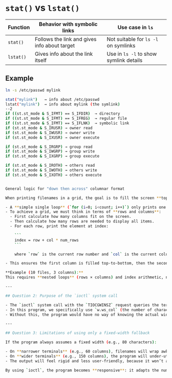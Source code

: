 # `stat()` vs `lstat()`

| Function | Behavior with symbolic links                  | Use case in `ls`                    |
|----------|-----------------------------------------------|-------------------------------------|
| `stat()` | Follows the link and gives info about target  | Not suitable for `ls -l` on symlinks |
| `lstat()`| Gives info about the link itself              | Use in `ls -l` to show symlink details |

##  Example

```bash
ln -s /etc/passwd mylink

stat("mylink")   → info about /etc/passwd  
lstat("mylink")  → info about mylink (the symlink)
--2
if ((st.st_mode & S_IFMT) == S_IFDIR)  → directory
if ((st.st_mode & S_IFMT) == S_IFREG)  → regular file
if ((st.st_mode & S_IFMT) == S_IFLNK)  → symbolic link
if (st.st_mode & S_IRUSR) → owner read
if (st.st_mode & S_IWUSR) → owner write
if (st.st_mode & S_IXUSR) → owner execute

if (st.st_mode & S_IRGRP) → group read
if (st.st_mode & S_IWGRP) → group write
if (st.st_mode & S_IXGRP) → group execute

if (st.st_mode & S_IROTH) → others read
if (st.st_mode & S_IWOTH) → others write
if (st.st_mode & S_IXOTH) → others execute


General logic for "down then across" columnar format

When printing filenames in a grid, the goal is to fill the screen **top‑to‑bottom first, then left‑to‑right**.  

- A **simple single loop** (`for (i=0; i<count; i++)`) only prints one filename per line, producing a single vertical list.  
- To achieve a grid, we must think in terms of **rows and columns**:
  - First calculate how many columns fit on the screen.
  - Then calculate how many rows are needed to display all items.
  - For each row, print the element at index:

    ```
    index = row + col * num_rows
    ```

    where `row` is the current row number and `col` is the current column number.

- This ensures the first column is filled top‑to‑bottom, then the second column, and so on.

**Example (10 files, 3 columns):**
This requires **nested loops** (rows × columns) and index arithmetic, not just a single linear loop.

---

## Question 2: Purpose of the `ioctl` system call

- The `ioctl` system call with the `TIOCGWINSZ` request queries the terminal driver for the **current window size** (rows and columns).  
- In this program, we specifically use `w.ws_col` (the number of character columns) to decide how many filenames can fit side by side.  
- Without this, the program would have no way of knowing the actual width of the user’s terminal.

---

## Question 3: Limitations of using only a fixed‑width fallback

If the program always assumes a fixed width (e.g., 80 characters):

- On **narrower terminals** (e.g., 60 columns), filenames will wrap awkwardly or overflow, breaking alignment.  
- On **wider terminals** (e.g., 150 columns), the program will under‑utilize the space, showing fewer columns than possible and wasting screen real estate.  
- The output will feel rigid and less user‑friendly, because it won’t adapt to the user’s environment.

By using `ioctl`, the program becomes **responsive**: it adapts the number of columns dynamically to the actual terminal size, just like the real `ls` command.